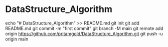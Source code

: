 # DataStructure_Algorithm
echo "# DataStructure_Algorithm" >> README.md
git init
git add README.md
git commit -m "first commit"
git branch -M main
git remote add origin https://github.com/pritamgold/DataStructure_Algorithm.git
git push -u origin main
